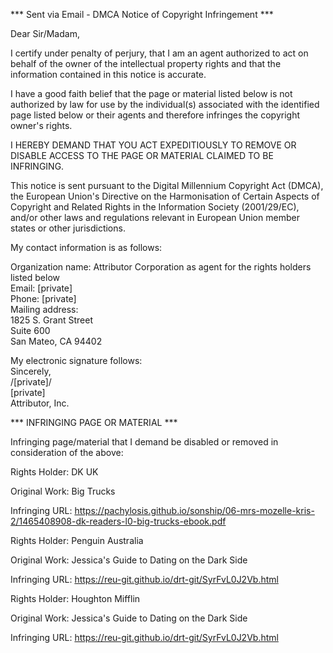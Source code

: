 *** Sent via Email - DMCA Notice of Copyright Infringement ***

Dear Sir/Madam,

I certify under penalty of perjury, that I am an agent authorized to act on behalf of the owner of the intellectual property rights and that the information contained in this notice is accurate.

I have a good faith belief that the page or material listed below is not authorized by law for use by the individual(s) associated with the identified page listed below or their agents and therefore infringes the copyright owner's rights.

I HEREBY DEMAND THAT YOU ACT EXPEDITIOUSLY TO REMOVE OR DISABLE ACCESS TO THE PAGE OR MATERIAL CLAIMED TO BE INFRINGING.

This notice is sent pursuant to the Digital Millennium Copyright Act (DMCA), the European Union's Directive on the Harmonisation of Certain Aspects of Copyright and Related Rights in the Information Society (2001/29/EC), and/or other laws and regulations relevant in European Union member states or other jurisdictions.

My contact information is as follows:

Organization name: Attributor Corporation as agent for the rights holders listed below  
Email: [private]  
Phone: [private]  
Mailing address:  
1825 S. Grant Street  
Suite 600  
San Mateo, CA 94402  

My electronic signature follows:  
Sincerely,  
/[private]/  
[private]  
Attributor, Inc.  

*** INFRINGING PAGE OR MATERIAL ***

Infringing page/material that I demand be disabled or removed in consideration of the above:

Rights Holder: DK UK

Original Work: Big Trucks

Infringing URL: https://pachylosis.github.io/sonship/06-mrs-mozelle-kris-2/1465408908-dk-readers-l0-big-trucks-ebook.pdf

Rights Holder: Penguin Australia

Original Work: Jessica's Guide to Dating on the Dark Side

Infringing URL: https://reu-git.github.io/drt-git/SyrFvL0J2Vb.html

Rights Holder: Houghton Mifflin

Original Work: Jessica's Guide to Dating on the Dark Side

Infringing URL: https://reu-git.github.io/drt-git/SyrFvL0J2Vb.html
